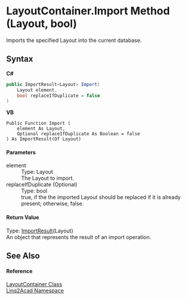 # LayoutContainer.Import Method (Layout, bool)
 

Imports the specified Layout into the current database.

## Syntax

**C#**<br />
``` C#
public ImportResult<Layout> Import(
	Layout element,
	bool replaceIfDuplicate = false
)
```

**VB**<br />
``` VB
Public Function Import ( 
	element As Layout,
	Optional replaceIfDuplicate As Boolean = false
) As ImportResult(Of Layout)
```


#### Parameters
<dl><dt>element</dt><dd>Type: Layout<br />The Layout to import.</dd><dt>replaceIfDuplicate (Optional)</dt><dd>Type: bool<br />true, if the the imported Layout should be replaced if it is already present; otherwise, false.</dd></dl>

#### Return Value
Type: <a href="T_Linq2Acad_ImportResult_1.md">ImportResult</a>(Layout)<br />An object that represents the result of an import operation.

## See Also


#### Reference
<a href="T_Linq2Acad_LayoutContainer.md">LayoutContainer Class</a><br /><a href="N_Linq2Acad.md">Linq2Acad Namespace</a><br />

